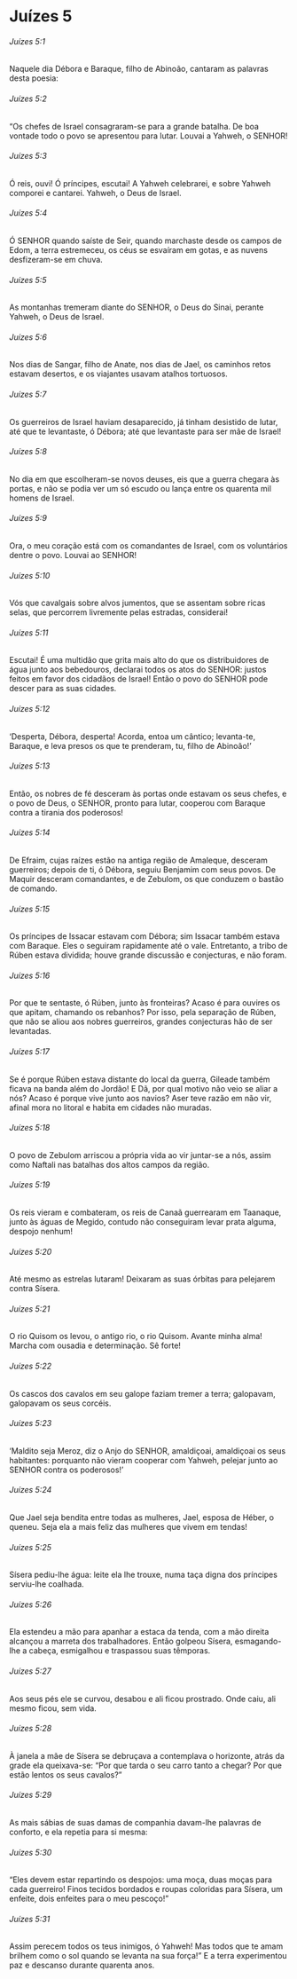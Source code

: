 # Juízes 5

###### Juízes 5:1

Naquele dia Débora e Baraque, filho de Abinoão, cantaram as palavras desta poesia:

###### Juízes 5:2

“Os chefes de Israel consagraram-se para a grande batalha. De boa vontade todo o povo se apresentou para lutar. Louvai a Yahweh, o SENHOR!

###### Juízes 5:3

Ó reis, ouvi! Ó príncipes, escutai! A Yahweh celebrarei, e sobre Yahweh comporei e cantarei. Yahweh, o Deus de Israel.

###### Juízes 5:4

Ó SENHOR quando saíste de Seir, quando marchaste desde os campos de Edom, a terra estremeceu, os céus se esvaíram em gotas, e as nuvens desfizeram-se em chuva.

###### Juízes 5:5

As montanhas tremeram diante do SENHOR, o Deus do Sinai, perante Yahweh, o Deus de Israel.

###### Juízes 5:6

Nos dias de Sangar, filho de Anate, nos dias de Jael, os caminhos retos estavam desertos, e os viajantes usavam atalhos tortuosos.

###### Juízes 5:7

Os guerreiros de Israel haviam desaparecido, já tinham desistido de lutar, até que te levantaste, ó Débora; até que levantaste para ser mãe de Israel!

###### Juízes 5:8

No dia em que escolheram-se novos deuses, eis que a guerra chegara às portas, e não se podia ver um só escudo ou lança entre os quarenta mil homens de Israel.

###### Juízes 5:9

Ora, o meu coração está com os comandantes de Israel, com os voluntários dentre o povo. Louvai ao SENHOR!

###### Juízes 5:10

Vós que cavalgais sobre alvos jumentos, que se assentam sobre ricas selas, que percorrem livremente pelas estradas, considerai!

###### Juízes 5:11

Escutai! É uma multidão que grita mais alto do que os distribuidores de água junto aos bebedouros, declarai todos os atos do SENHOR: justos feitos em favor dos cidadãos de Israel! Então o povo do SENHOR pode descer para as suas cidades.

###### Juízes 5:12

‘Desperta, Débora, desperta! Acorda, entoa um cântico; levanta-te, Baraque, e leva presos os que te prenderam, tu, filho de Abinoão!’

###### Juízes 5:13

Então, os nobres de fé desceram às portas onde estavam os seus chefes, e o povo de Deus, o SENHOR, pronto para lutar, cooperou com Baraque contra a tirania dos poderosos!

###### Juízes 5:14

De Efraim, cujas raízes estão na antiga região de Amaleque, desceram guerreiros; depois de ti, ó Débora, seguiu Benjamim com seus povos. De Maquir desceram comandantes, e de Zebulom, os que conduzem o bastão de comando.

###### Juízes 5:15

Os príncipes de Issacar estavam com Débora; sim Issacar também estava com Baraque. Eles o seguiram rapidamente até o vale. Entretanto, a tribo de Rúben estava dividida; houve grande discussão e conjecturas, e não foram.

###### Juízes 5:16

Por que te sentaste, ó Rúben, junto às fronteiras? Acaso é para ouvires os que apitam, chamando os rebanhos? Por isso, pela separação de Rúben, que não se aliou aos nobres guerreiros, grandes conjecturas hão de ser levantadas.

###### Juízes 5:17

Se é porque Rúben estava distante do local da guerra, Gileade também ficava na banda além do Jordão! E Dã, por qual motivo não veio se aliar a nós? Acaso é porque vive junto aos navios? Aser teve razão em não vir, afinal mora no litoral e habita em cidades não muradas.

###### Juízes 5:18

O povo de Zebulom arriscou a própria vida ao vir juntar-se a nós, assim como Naftali nas batalhas dos altos campos da região.

###### Juízes 5:19

Os reis vieram e combateram, os reis de Canaã guerrearam em Taanaque, junto às águas de Megido, contudo não conseguiram levar prata alguma, despojo nenhum!

###### Juízes 5:20

Até mesmo as estrelas lutaram! Deixaram as suas órbitas para pelejarem contra Sísera.

###### Juízes 5:21

O rio Quisom os levou, o antigo rio, o rio Quisom. Avante minha alma! Marcha com ousadia e determinação. Sê forte!

###### Juízes 5:22

Os cascos dos cavalos em seu galope faziam tremer a terra; galopavam, galopavam os seus corcéis.

###### Juízes 5:23

‘Maldito seja Meroz, diz o Anjo do SENHOR, amaldiçoai, amaldiçoai os seus habitantes: porquanto não vieram cooperar com Yahweh, pelejar junto ao SENHOR contra os poderosos!’

###### Juízes 5:24

Que Jael seja bendita entre todas as mulheres, Jael, esposa de Héber, o queneu. Seja ela a mais feliz das mulheres que vivem em tendas!

###### Juízes 5:25

Sísera pediu-lhe água: leite ela lhe trouxe, numa taça digna dos príncipes serviu-lhe coalhada.

###### Juízes 5:26

Ela estendeu a mão para apanhar a estaca da tenda, com a mão direita alcançou a marreta dos trabalhadores. Então golpeou Sísera, esmagando-lhe a cabeça, esmigalhou e traspassou suas têmporas.

###### Juízes 5:27

Aos seus pés ele se curvou, desabou e ali ficou prostrado. Onde caiu, ali mesmo ficou, sem vida.

###### Juízes 5:28

À janela a mãe de Sísera se debruçava a contemplava o horizonte, atrás da grade ela queixava-se: “Por que tarda o seu carro tanto a chegar? Por que estão lentos os seus cavalos?”

###### Juízes 5:29

As mais sábias de suas damas de companhia davam-lhe palavras de conforto, e ela repetia para si mesma:

###### Juízes 5:30

“Eles devem estar repartindo os despojos: uma moça, duas moças para cada guerreiro! Finos tecidos bordados e roupas coloridas para Sísera, um enfeite, dois enfeites para o meu pescoço!”

###### Juízes 5:31

Assim perecem todos os teus inimigos, ó Yahweh! Mas todos que te amam brilhem como o sol quando se levanta na sua força!” E a terra experimentou paz e descanso durante quarenta anos.


